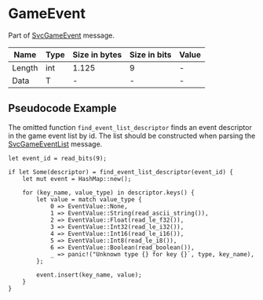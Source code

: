 # GameEvent

Part of [SvcGameEvent](./netsvc/svcgameevent.md) message.

| Name | Type | Size in bytes | Size in bits | Value |
| --- | --- | --- | --- | --- |
| Length | int | 1.125 | 9 | - |
| Data | T | - | - | - |

## Pseudocode Example

The omitted function `find_event_list_descriptor` finds an event descriptor in the game event list by id. The list
should be constructed when parsing the [SvcGameEventList](./netsvc/svcgameeventlist.md) message.

```rust,noplaypen,ignore
let event_id = read_bits(9);

if let Some(descriptor) = find_event_list_descriptor(event_id) {
    let mut event = HashMap::new();

    for (key_name, value_type) in descriptor.keys() {
        let value = match value_type {
            0 => EventValue::None,
            1 => EventValue::String(read_ascii_string()),
            2 => EventValue::Float(read_le_f32()),
            3 => EventValue::Int32(read_le_i32()),
            4 => EventValue::Int16(read_le_i16()),
            5 => EventValue::Int8(read_le_i8()),
            6 => EventValue::Boolean(read_boolean()),
            _ => panic!("Unknown type {} for key {}`, type, key_name),
        };

        event.insert(key_name, value);
    }
}
```
